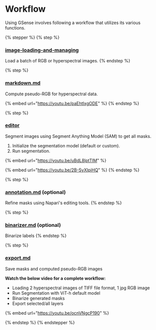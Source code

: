 # Workflow

Using GSense involves following a workflow that utilizes its various functions.&#x20;

{% stepper %}
{% step %}
### [image-loading-and-managing](../basics/image-loading-and-managing/ "mention")

Load a batch of RGB or hyperspectral images.
{% endstep %}

{% step %}
### [markdown.md](../basics/markdown.md "mention")

Compute pseudo-RGB for hyperspectral data.

{% embed url="https://youtu.be/paEhtIxgODE" %}
{% endstep %}

{% step %}
### [editor](../basics/editor/ "mention")

Segment images using Segment Anything Model (SAM) to get all masks.

1. Initialize the segmentation model (default or custom).
2. Run segmentation.

{% embed url="https://youtu.be/uBdL8lptTIM" %}

{% embed url="https://youtu.be/2B-SyXIpiHQ" %}
{% endstep %}

{% step %}
### [annotation.md](../basics/annotation.md "mention") (optional)

Refine masks using Napari's editing tools.
{% endstep %}

{% step %}
### [binarizer.md](../basics/binarizer.md "mention") (optional)

Binarize labels
{% endstep %}

{% step %}
### [export.md](../basics/export.md "mention")

Save masks and computed pseudo-RGB images



**Watch the below video for a complete workflow:**

* Loading 2 hyperspectral images of TIFF file format, 1 jpg RGB image
* Run Segmentation with ViT-h default model
* Binarize generated masks
* Export selected/all layers

{% embed url="https://youtu.be/ocnVNgcP190" %}


{% endstep %}
{% endstepper %}
